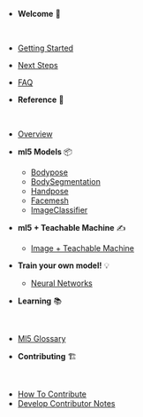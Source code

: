 * **Welcome** 🌈
<div class="sidebar__section-divider">&nbsp;</div>

  * [Getting Started](/)
  * [Next Steps](/welcome/next_steps.md)
  * [FAQ](/welcome/FAQ.md)

* **Reference** 📃
<div class="sidebar__section-divider">&nbsp;</div>

  * [Overview](/reference/overview.md)
  * **ml5 Models** 📦
    * [Bodypose](/reference/bodypose.md)
    * [BodySegmentation](/reference/body-segmentation.md)
    * [Handpose](/reference/handpose.md)
    * [Facemesh](/reference/facemesh.md)
    * [ImageClassifier](/reference/image-classifier.md)
    <!-- * [SoundClassifier](/reference/sound-classifier.md) -->
  * **ml5 + Teachable Machine** ✍️
    * [Image + Teachable Machine](/reference/image-classifier-tm.md)
    <!-- * [Sound + Teachable Machine](/reference/sound-classifier-tm.md) -->
    <!-- * [Pose + Teachable Machine](/reference/pose-estimation-tm.md) -->
  * **Train your own model!** 💡
    * [Neural Networks](/reference/neural-network.md)

* **Learning** 📚
<div class="sidebar__section-divider">&nbsp;</div>

  * [Ml5 Glossary](/learning/ml5_glossary.md)
  <!-- * [Community Tutorial Library](/learning/community_tutorial_library.md) -->

* **Contributing** 🏗 
<div class="sidebar__section-divider">&nbsp;</div>

  * [How To Contribute](/contributing/how_to_contribute.md)
  * [Develop Contributor Notes](/contributing/develop_contributor_notes.md)
